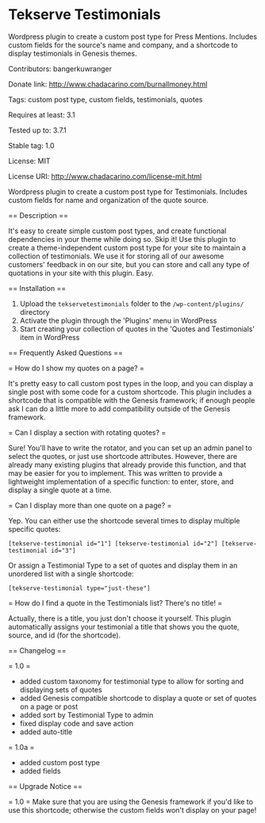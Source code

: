 Tekserve Testimonials
====================

Wordpress plugin to create a custom post type for Press Mentions. Includes custom fields for the source's name and company, and a shortcode to display testimonials in Genesis themes.


Contributors: bangerkuwranger

Donate link: http://www.chadacarino.com/burnallmoney.html

Tags: custom post type, custom fields, testimonials, quotes

Requires at least: 3.1

Tested up to: 3.7.1

Stable tag: 1.0

License: MIT

License URI: http://www.chadacarino.com/license-mit.html

Wordpress plugin to create a custom post type for Testimonials. Includes custom fields for name and organization of the quote source.

== Description ==

It's easy to create simple custom post types, and create functional dependencies in your theme while doing so. Skip it! Use this plugin to create a theme-independent custom post type for your site to maintain a collection of testimonials. We use it for storing all of our awesome customers' feedback in on our site, but you can store and call any type of quotations in your site with this plugin. Easy.

== Installation ==

1. Upload the `tekservetestimonials` folder to the `/wp-content/plugins/` directory
2. Activate the plugin through the 'Plugins' menu in WordPress
3. Start creating your collection of quotes in the 'Quotes and Testimonials' item in WordPress

== Frequently Asked Questions ==

= How do I show my quotes on a page? =

It's pretty easy to call custom post types in the loop, and you can display a single post with some code for a custom shortcode. This plugin includes a shortcode that is compatible with the Genesis framework; if enough people ask I can do a little more to add compatibility outside of the Genesis framework.

= Can I display a section with rotating quotes? =

Sure! You'll have to write the rotator, and you can set up an admin panel to select the quotes, or just use shortcode attributes. However, there are already many existing plugins that already provide this function, and that may be easier for you to implement. This was written to provide a lightweight implementation of a specific function: to enter, store, and display a single quote at a time.

= Can I display more than one quote on a page? =

Yep. You can either use the shortcode several times to display multiple specific quotes:

`[tekserve-testimonial id="1"] [tekserve-testimonial id="2"] [tekserve-testimonial id="3"]`

Or assign a Testimonial Type to a set of quotes and display them in an unordered list with a single shortcode:

`[tekserve-testimonial type="just-these"]`

= How do I find a quote in the Testimonials list? There's no title! =

Actually, there is a title, you just don't choose it yourself. This plugin automatically assigns your testimonial a title that shows you the quote, source, and id (for the shortcode).


== Changelog ==

= 1.0 =
* added custom taxonomy for testimonial type to allow for sorting and displaying sets of quotes
* added Genesis compatible shortcode to display a quote or set of quotes on a page or post
* added sort by Testimonial Type to admin
* fixed display code and save action
* added auto-title

= 1.0a =
* added custom post type
* added fields

== Upgrade Notice ==

= 1.0 =
Make sure that you are using the Genesis framework if you'd like to use this shortcode; otherwise the custom fields won't display on your page!